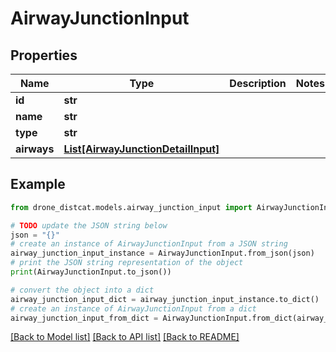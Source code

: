 # AirwayJunctionInput


## Properties

Name | Type | Description | Notes
------------ | ------------- | ------------- | -------------
**id** | **str** |  | 
**name** | **str** |  | 
**type** | **str** |  | 
**airways** | [**List[AirwayJunctionDetailInput]**](AirwayJunctionDetailInput.md) |  | 

## Example

```python
from drone_distcat.models.airway_junction_input import AirwayJunctionInput

# TODO update the JSON string below
json = "{}"
# create an instance of AirwayJunctionInput from a JSON string
airway_junction_input_instance = AirwayJunctionInput.from_json(json)
# print the JSON string representation of the object
print(AirwayJunctionInput.to_json())

# convert the object into a dict
airway_junction_input_dict = airway_junction_input_instance.to_dict()
# create an instance of AirwayJunctionInput from a dict
airway_junction_input_from_dict = AirwayJunctionInput.from_dict(airway_junction_input_dict)
```
[[Back to Model list]](../README.md#documentation-for-models) [[Back to API list]](../README.md#documentation-for-api-endpoints) [[Back to README]](../README.md)


